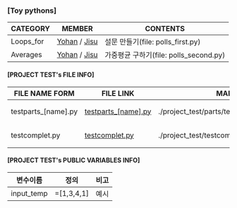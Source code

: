 ### [Toy pythons]

|CATEGORY|MEMBER|CONTENTS|
|--|--|--|
Loops_for|[Yohan](./polls_first/polls_first_[yohan].py) / [Jisu](./polls_first/polls_first_jisu.py)|설문 만들기(file: polls_first.py)
Averages|[Yohan](./polls_second/polls_second_yohan.py) / [Jisu](./polls_second/polls_second_jisu.py)|가중평균 구하기(file: polls_second.py)



#### [PROJECT TEST's FILE INFO]

|FILE NAME FORM|FILE LINK|MAP|CONTENTS|
|--|--|--|--|
|testparts_[name].py |[testparts_[name].py](./project_test/parts/testparts_[name].py)|./project_test/parts/testparts_[name].py |문제 합치기 전 파일
|testcomplet.py|[testcomplet.py](./project_test/testcomplet.py) |./project_test/testcomplet.py|머지 파일 이름 |


#### [PROJECT TEST's PUBLIC VARIABLES INFO]
|변수이름|정의|비고|
|--|--|--|
input_temp|=[1,3,4,1]|예시|

